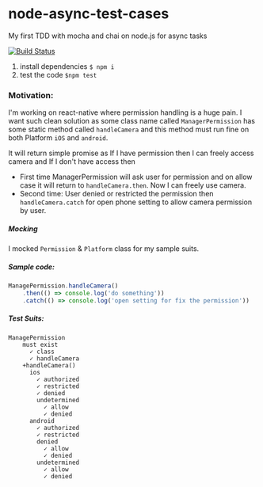 # node-async-test-cases
My first TDD with mocha and chai on node.js for async tasks

[![Build Status](https://travis-ci.org/dayitv89/node-async-test-cases.svg?branch=master)](https://travis-ci.org/dayitv89/node-async-test-cases)

1. install dependencies `$ npm i`
2. test the code `$npm test`


### Motivation:
I'm working on react-native where permission handling is a huge pain. I want such clean solution as some class name called `ManagerPermission` has some static method called `handleCamera` and this method must run fine on both Platform `iOS` and `android`.

It will return simple promise as If I have permission then I can freely access camera and If I don't have access then
- First time ManagerPermission will ask user for permission and on allow case it will return to `handleCamera.then`. Now I can freely use camera.
- Second time: User denied or restricted the permission then `handleCamera.catch` for open phone setting to allow camera permission by user.

##### Mocking
I mocked `Permission` & `Platform` class for my sample suits.

##### Sample code:
```javascript
ManagePermission.handleCamera()
	.then(() => console.log('do something'))
	.catch(() => console.log('open setting for fix the permission'))
```

##### Test Suits:
```
ManagePermission
    must exist
      ✓ class
      ✓ handleCamera
    +handleCamera()
      ios
        ✓ authorized
        ✓ restricted
        ✓ denied
        undetermined
          ✓ allow
          ✓ denied
      android
        ✓ authorized
        ✓ restricted
        denied
          ✓ allow
          ✓ denied
        undetermined
          ✓ allow
          ✓ denied
```

